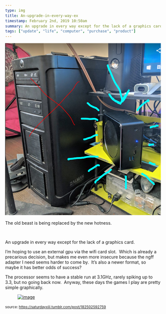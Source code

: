```yaml
---
type: img
title: An-upgrade-in-every-way-ex
timestamp: February 2nd, 2019 10:50am
summary: An upgrade in every way except for the lack of a graphics cardppI’m hoping to use an external gpu via the wifi card slot  Which is already a preThe processor seems to have a stable run at 31GHz rarely spiking up to 33 but no going back now  Anyway these days the games I play are pretty si
tags: ["update", "life", "computer", "purchase", "product"]
---
```

<img src="../media/182502592759.png"/>
                                                                                          


The old beast is being replaced by the new hotness.

<br/>

An upgrade in every way except for the lack of a graphics card.

I’m hoping to use an external gpu via the wifi card slot.  Which is already a precarious decision, but makes me even more insecure because the ngff adapter I need seems harder to come by.  It’s also a newer format, so maybe it has better odds of success?

The processor seems to have a stable run at 3.1GHz, rarely spiking up to 3.3, but no going back now.  Anyway, these days the games I play are pretty simple graphically.
<figure data-orig-width="1757" data-orig-height="743" class="tmblr-full"><a href="https://66.media.tumblr.com/cdf0be575f8d3c5f5a70c690527d2bf2/tumblr_inline_pmb8811Zz51rnrp45_1280.png" target="_blank"><img src="https://64.media.tumblr.com/cdf0be575f8d3c5f5a70c690527d2bf2/tumblr_inline_pmb8811Zz51rnrp45_540.png" alt="image" data-orig-width="1757" data-orig-height="743"/></a></figure> 
                                    
                
                
                
                
                                
<small>source: https://saturdayxiii.tumblr.com/post/182502592759</small>